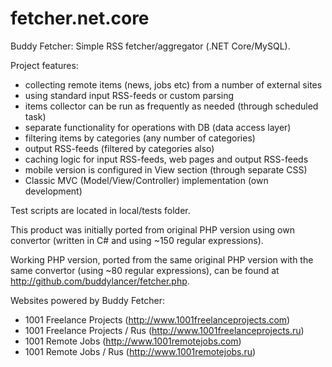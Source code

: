 # fetcher.net.core
Buddy Fetcher: Simple RSS fetcher/aggregator (.NET Core/MySQL).

Project features:
- collecting remote items (news, jobs etc) from a number of external sites
- using standard input RSS-feeds or custom parsing
- items collector can be run as frequently as needed (through scheduled task)
- separate functionality for operations with DB (data access layer)
- filtering items by categories (any number of categories)
- output RSS-feeds (filtered by categories also)
- caching logic for input RSS-feeds, web pages and output RSS-feeds
- mobile version is configured in View section (through separate CSS)
- Classic MVC (Model/View/Controller) implementation (own development)

Test scripts are located in local/tests folder.

This product was initially ported from original PHP version using own convertor (written in C# and using ~150 regular expressions).

Working PHP version, ported from the same original PHP version with the same convertor (using ~80 regular expressions), can be found at http://github.com/buddylancer/fetcher.php.


Websites powered by Buddy Fetcher:
- 1001 Freelance Projects (http://www.1001freelanceprojects.com)
- 1001 Freelance Projects / Rus (http://www.1001freelanceprojects.ru)
- 1001 Remote Jobs (http://www.1001remotejobs.com)
- 1001 Remote Jobs / Rus (http://www.1001remotejobs.ru)
